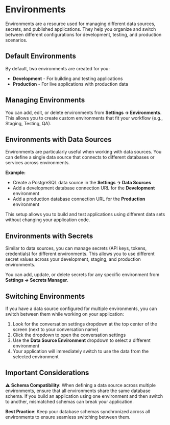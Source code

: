 # Environments

Environments are a resource used for managing different data sources, secrets, and published applications. They help you organize and switch between different configurations for development, testing, and production scenarios.

## Default Environments

By default, two environments are created for you:
- **Development** - For building and testing applications
- **Production** - For live applications with production data

## Managing Environments

You can add, edit, or delete environments from **Settings → Environments**. This allows you to create custom environments that fit your workflow (e.g., Staging, Testing, QA).

## Environments with Data Sources

Environments are particularly useful when working with data sources. You can define a single data source that connects to different databases or services across environments.

**Example:**
- Create a PostgreSQL data source in the **Settings → Data Sources**
- Add a development database connection URL for the **Development** environment
- Add a production database connection URL for the **Production** environment

This setup allows you to build and test applications using different data sets without changing your application code.

## Environments with Secrets

Similar to data sources, you can manage secrets (API keys, tokens, credentials) for different environments. This allows you to use different secret values across your development, staging, and production environments.

You can add, update, or delete secrets for any specific environment from **Settings → Secrets Manager**. 

## Switching Environments

If you have a data source configured for multiple environments, you can switch between them while working on your application:

1. Look for the conversation settings dropdown at the top center of the screen (next to your conversation name)
2. Click the dropdown to open the conversation settings
3. Use the **Data Source Environment** dropdown to select a different environment
4. Your application will immediately switch to use the data from the selected environment

## Important Considerations

⚠️ **Schema Compatibility**: When defining a data source across multiple environments, ensure that all environments share the same database schema. If you build an application using one environment and then switch to another, mismatched schemas can break your application.

**Best Practice**: Keep your database schemas synchronized across all environments to ensure seamless switching between them.